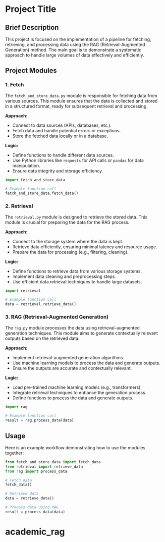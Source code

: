 # Project Title

## Brief Description
This project is focused on the implementation of a pipeline for fetching, retrieving, and processing data using the RAG (Retrieval-Augmented Generation) method. The main goal is to demonstrate a systematic approach to handle large volumes of data effectively and efficiently.

## Project Modules

### 1. Fetch
The `fetch_and_store_data.py` module is responsible for fetching data from various sources. This module ensures that the data is collected and stored in a structured format, ready for subsequent retrieval and processing.

**Approach:**
- Connect to data sources (APIs, databases, etc.).
- Fetch data and handle potential errors or exceptions.
- Store the fetched data locally or in a database.

**Logic:**
- Define functions to handle different data sources.
- Use Python libraries like `requests` for API calls or `pandas` for data manipulation.
- Ensure data integrity and storage efficiency.

```python
import fetch_and_store_data

# Example function call
fetch_and_store_data.fetch_data()
```

### 2. Retrieval
The `retrieval.py` module is designed to retrieve the stored data. This module is crucial for preparing the data for the RAG process.

**Approach:**
- Connect to the storage system where the data is kept.
- Retrieve data efficiently, ensuring minimal latency and resource usage.
- Prepare the data for processing (e.g., filtering, cleaning).

**Logic:**
- Define functions to retrieve data from various storage systems.
- Implement data cleaning and preprocessing steps.
- Use efficient data retrieval techniques to handle large datasets.

```python
import retrieval

# Example function call
data = retrieval.retrieve_data()
```

### 3. RAG (Retrieval-Augmented Generation)
The `rag.py` module processes the data using retrieval-augmented generation techniques. This module aims to generate contextually relevant outputs based on the retrieved data.

**Approach:**
- Implement retrieval-augmented generation algorithms.
- Use machine learning models to process the data and generate outputs.
- Ensure the outputs are accurate and contextually relevant.

**Logic:**
- Load pre-trained machine learning models (e.g., transformers).
- Integrate retrieval techniques to enhance the generation process.
- Define functions to process the data and generate outputs.

```python
import rag

# Example function call
result = rag.process_data(data)
```

## Usage
Here is an example workflow demonstrating how to use the modules together:

```python
from fetch_and_store_data import fetch_data
from retrieval import retrieve_data
from rag import process_data

# Fetch data
fetch_data()

# Retrieve data
data = retrieve_data()

# Process data using RAG
result = process_data(data)
```

# academic_rag
